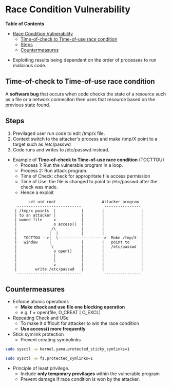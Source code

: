 # Race Condition Vulnerability

<!-- markdown-toc start - Don't edit this section. Run M-x markdown-toc-refresh-toc -->
**Table of Contents**

- [Race Condition Vulnerability](#race-condition-vulnerability)
    - [Time-of-check to Time-of-use race condition](#time-of-check-to-time-of-use-race-condition)
    - [Steps](#steps)
    - [Countermeasures](#countermeasures)

<!-- markdown-toc end -->


* Exploiting results being dependent on the order of processes to run malicious code.

## Time-of-check to Time-of-use race condition
A **software bug** that occurs when code checks the state of a resource such as a file or a network conneciton then uses that resource based on the previous state found.



## Steps
1. Previlaged user run code to edit /tmp/x file.
2. Context switch to the attacker's process and make /tmp/X point to a target such as /etc/passwd
3. Code runs and writes to /etc/passwd instead.


* Example of **Time-of-check to Time-of-use race condition** (TOCTTOU)
    * Process 1: Run the vulnerable program in a loop.
    * Process 2: Run attack program.
    * Time of Check: check for appropritate file access permission
    * Time of Use: the file is changed to point to /etc/passwd after the check was made.
    * Hence a exploit

```
          set-uid root                    Attacker program
     ----------------------------          ----------------
    | /tmp/x points  |           |        |                |
    | to an attacker |           |        |                |
    | owned file     v           |        |                |
    |                o access()  |        |                |
    |               /\           |        |                |
    |              |  |          |        |                |
    |   TOCTTOU -->|  \-------------------->  Make /tmp/X  |
    |   window     |             |        |   point to     |
    |               \            |        |   /etc/passwd  |
    |                o open()    |        |                |
    |                |           |        |                |
    |                |           |        |                |
    |                v           |        |                |
    |        write /etc/passwd   |        |                |
     ----------------------------          ----------------

```

## Countermeasures
* Enforce atomic operations
    * **Make check and use file one blocking operation**
    * e.g. f = open(file, O_CREAT | O_EXCL)
* Repeating Check and USe
    * To make it difficult for attacker to win the race condition
    * **Use access() more frequently**
* Stick symlink protection
    * Prevent creating symbolinks
```sh
sudo sysctl -w kernel.yama.protected_sticky_symlinks=1

sudo sysctl -w fs.protected_symlinks=1
```
* Principle of least privilege.
    * Include **only temporary previlages** within the vulnerable program
    * Prevent damage if race condition is won by the attacker.

